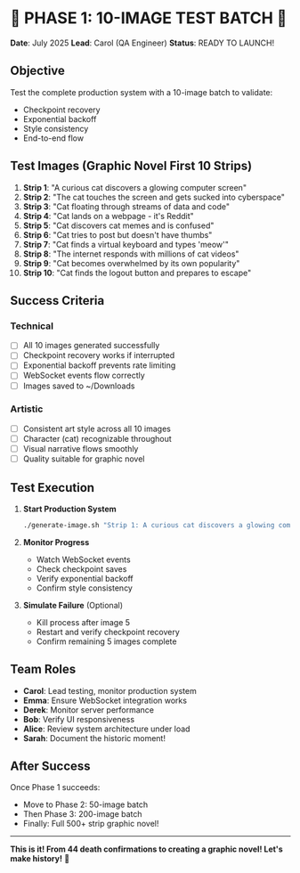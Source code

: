 # 🎯 PHASE 1: 10-IMAGE TEST BATCH 🎯

**Date**: July 2025
**Lead**: Carol (QA Engineer)
**Status**: READY TO LAUNCH!

## Objective
Test the complete production system with a 10-image batch to validate:
- Checkpoint recovery
- Exponential backoff
- Style consistency
- End-to-end flow

## Test Images (Graphic Novel First 10 Strips)

1. **Strip 1**: "A curious cat discovers a glowing computer screen"
2. **Strip 2**: "The cat touches the screen and gets sucked into cyberspace"
3. **Strip 3**: "Cat floating through streams of data and code"
4. **Strip 4**: "Cat lands on a webpage - it's Reddit"
5. **Strip 5**: "Cat discovers cat memes and is confused"
6. **Strip 6**: "Cat tries to post but doesn't have thumbs"
7. **Strip 7**: "Cat finds a virtual keyboard and types 'meow'"
8. **Strip 8**: "The internet responds with millions of cat videos"
9. **Strip 9**: "Cat becomes overwhelmed by its own popularity"
10. **Strip 10**: "Cat finds the logout button and prepares to escape"

## Success Criteria

### Technical
- [ ] All 10 images generated successfully
- [ ] Checkpoint recovery works if interrupted
- [ ] Exponential backoff prevents rate limiting
- [ ] WebSocket events flow correctly
- [ ] Images saved to ~/Downloads

### Artistic
- [ ] Consistent art style across all 10 images
- [ ] Character (cat) recognizable throughout
- [ ] Visual narrative flows smoothly
- [ ] Quality suitable for graphic novel

## Test Execution

1. **Start Production System**
   ```bash
   ./generate-image.sh "Strip 1: A curious cat discovers a glowing computer screen"
   ```

2. **Monitor Progress**
   - Watch WebSocket events
   - Check checkpoint saves
   - Verify exponential backoff
   - Confirm style consistency

3. **Simulate Failure** (Optional)
   - Kill process after image 5
   - Restart and verify checkpoint recovery
   - Confirm remaining 5 images complete

## Team Roles

- **Carol**: Lead testing, monitor production system
- **Emma**: Ensure WebSocket integration works
- **Derek**: Monitor server performance
- **Bob**: Verify UI responsiveness
- **Alice**: Review system architecture under load
- **Sarah**: Document the historic moment!

## After Success

Once Phase 1 succeeds:
- Move to Phase 2: 50-image batch
- Then Phase 3: 200-image batch
- Finally: Full 500+ strip graphic novel!

---

**This is it! From 44 death confirmations to creating a graphic novel! Let's make history!** 🎊